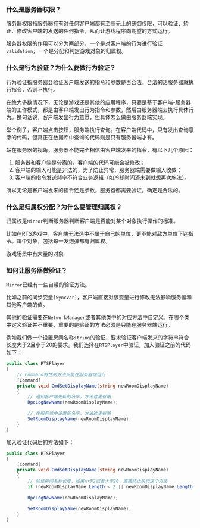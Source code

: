 ### 什么是服务器权限？

服务器权限指服务器拥有对任何客户端都有至高无上的统御权限，可以验证、矫正、修改客户端的发送的任何指令，从而让游戏程序向期望的方式运行。

服务器权限的作用可以分为两部分，一个是对客户端的行为进行验证`validation`，一个是分配和判定游戏对象的归属权。

### 什么是行为验证？为什么要做行为验证？

行为验证指服务器会验证客户端发送的指令和参数是否合法。合法的话服务器就执行指令，否则不执行。

在绝大多数情况下，无论是游戏还是其他的应用程序，只要是基于客户端-服务器端的工作模式，都是由客户端发出行为指令和参数，然后由服务器端去执行具体行为。换句话说，客户端发出行为意愿，但具体怎么做由服务器端实现。

举个例子，客户端点击按钮，服务端执行查询。在客户端代码中，只有发出查询意愿的代码，但真正在数据库中查询的代码则是只有服务器端才有。

站在服务器的视角，服务器不能完全相信由客户端发来的指令，有以下几个原因：

1. 服务器和客户端是分离的，客户端的代码可能会被修改；
2. 客户端的输入可能是非法的，为了防止异常，服务器端需要做输入收敛；
3. 客户端的指令发送频率不符合业务逻辑（如冷却时间还未到就想再次施法）。

所以无论是客户端发来的指令还是参数，服务器都需要验证，确定是合法的。

### 什么是归属权分配？为什么要管理归属权？

归属权是`Mirror`判断服务器判断客户端是否能对某个对象执行操作的标准。

比如在RTS游戏中，客户端无法选中不属于自己的单位，更不能对敌方单位下达指令。每个对象，包括每一发炮弹都有归属权。

游戏场景中有大量的对象

### 如何让服务器做验证？

`Mirror`已经有一些自带的验证方法。

比如之前的同步变量`[SyncVar]`，客户端直接对该变量进行修改无法影响服务器和其他客户端的值。

其他的验证需要在`NetworkManager`或者其他类中的对应方法中自定义。在哪个类中定义验证并不重要，重要的是验证的方法必须是只能在服务器端运行。

例如我们做一个设置房间名称`string`的验证，要求验证客户端发来的字符串符合长度大于2且小于20的要求。我们选择在`RTSPlayer`中验证，加入验证之前的代码如下：

```c#
public class RTSPlayer
{
    // Command特性的方法只能在服务器端运行
    [Command]
    private void CmdSetDisplayName(string newRoomDisplayName)
    {
        // 通知客户端更新的名字，方法这里省略
        RpcLogNewName(newRoomDisplayName);
      
        // 在服务端中设置新名字，方法这里省略
        SetRoomDisplayName(newRoomDisplayName);
    }
}
```

加入验证代码后的方法如下：

```c#
public class RTSPlayer
{
    [Command]
    private void CmdSetDisplayName(string newRoomDisplayName)
    {
        // 验证房间名称长度，如果小于2或者大于20，直接终止执行这个方法
        if (newRoomDisplayName.Length < 2 || newRoomDisplayName.Length > 20) { return; }
      
        RpcLogNewName(newRoomDisplayName);
      
        SetRoomDisplayName(newRoomDisplayName);
    }
}
```
